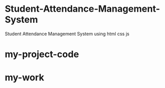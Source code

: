 # Student-Attendance-Management-System
Student Attendance Management System using html css js
# my-project-code
# my-work

